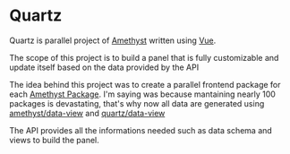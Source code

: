 # Quartz

Quartz is parallel project of [Amethyst](https://github.com/railken/amethyst) written using [Vue](https://vuejs.org/). 

The scope of this project is to build a panel that is fully customizable and update itself based on the data provided by the API

The idea behind this project was to create a parallel frontend package for each [Amethyst Package](https://github.com/topics/amethyst-package). 
I'm saying was because mantaining nearly 100 packages is devastating, 
that's why now all data are generated using [amethyst/data-view](https://github.com/railken/amethyst-data-view) and [quartz/data-view](https://github.com/railken/quartz-data-view)

The API provides all the informations needed such as data schema and views to build the panel.
